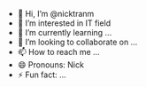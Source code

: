 - 👋 Hi, I’m @nicktranm
- 👀 I’m interested in IT field
- 🌱 I’m currently learning ...
- 💞️ I’m looking to collaborate on ...
- 📫 How to reach me ...
- 😄 Pronouns: Nick
- ⚡ Fun fact: ...

<!---
nicktranm/nicktranm is a ✨ special ✨ repository because its `README.md` (this file) appears on your GitHub profile.
You can click the Preview link to take a look at your changes.
--->

